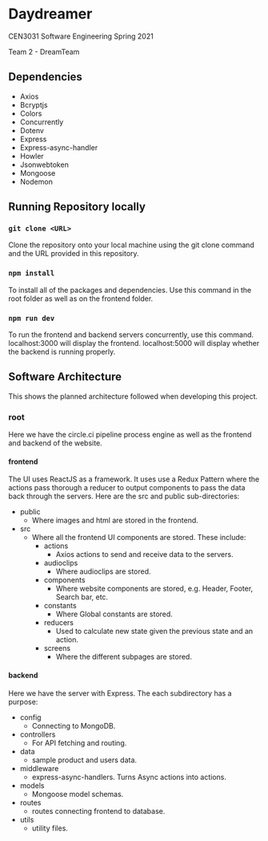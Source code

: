 # Daydreamer

CEN3031 Software Engineering Spring 2021

Team 2 - DreamTeam

## Dependencies
* Axios
* Bcryptjs
* Colors
* Concurrently
* Dotenv
* Express
* Express-async-handler
* Howler
* Jsonwebtoken
* Mongoose
* Nodemon


## Running Repository locally

### `git clone <URL>`

Clone the repository onto your local machine using the git clone command and the URL provided in this repository.

### `npm install`

To install all of the packages and dependencies. Use this command in the root folder as well as on the frontend folder.

### `npm run dev`
 
To run the frontend and backend servers concurrently, use this command. localhost:3000 will display the frontend. localhost:5000 will display whether the backend is running properly.

## Software Architecture
This shows the planned architecture followed when developing this project.

### root
Here we have the circle.ci pipeline process engine as well as the frontend and backend of the website.

#### frontend 
The UI uses ReactJS as a framework. It uses use a Redux Pattern where the actions pass thorough a reducer to output components to pass the data back through the servers. Here are the src and public sub-directories:

* public
    * Where images and html are stored in the frontend.
* src
    * Where all the frontend UI components are stored. These include:
        * actions
            * Axios actions to send and receive data to the servers.
        * audioclips
            * Where audioclips are stored.
        * components
            * Where website components are stored, e.g. Header, Footer, Search bar, etc.
        * constants
            * Where Global constants are stored.
        * reducers
            * Used to calculate new state given the previous state and an action.
        * screens
            * Where the different subpages are stored.


#### backend
Here we have the server with Express. The each subdirectory has a purpose:

* config
    * Connecting to MongoDB.
* controllers
    * For API fetching and routing.
* data
    * sample product and users data.
* middleware
    * express-async-handlers. Turns Async actions into actions.
* models
    * Mongoose model schemas.
* routes
    * routes connecting frontend to database.
* utils
    * utility files.

